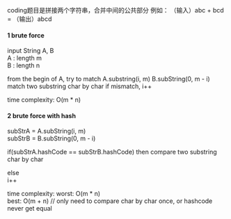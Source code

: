 coding题目是拼接两个字符串，合并中间的公共部分
例如： （输入）abc + bcd = （输出）abcd

#### 1 brute force  
input String A, B  
A : length m  
B : length n

from the begin of A, try to match A.substring(i, m) B.subString(0, m - i)  
match two substring char by char 
if mismatch, i++

time complexity: O(m * n) 

#### 2 brute force with hash

subStrA = A.subString(i, m)  
subStrB = B.subString(0, m - i)

if(subStrA.hashCode == subStrB.hashCode) 
then  compare two substring char by char

else  
i++

time complexity: 
worst: O(m * n)  
best: O(m + n) // only need to compare char by char once, or hashcode never get equal



